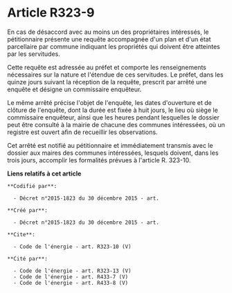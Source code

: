 # Article R323-9

En cas de désaccord avec au moins un des propriétaires intéressés, le pétitionnaire présente une requête accompagnée d'un
plan et d'un état parcellaire par commune indiquant les propriétés qui doivent être atteintes par les servitudes. 

Cette requête est adressée au préfet et comporte les renseignements nécessaires sur la nature et l'étendue de ces servitudes.
Le préfet, dans les quinze jours suivant la réception de la requête, prescrit par arrêté une enquête et désigne un
commissaire enquêteur.

Le même arrêté précise l'objet de l'enquête, les dates d'ouverture et de clôture de l'enquête, dont la durée est fixée à huit
jours, le lieu où siège le commissaire enquêteur, ainsi que les heures pendant lesquelles le dossier peut être consulté à la
mairie de chacune des communes intéressées, où un registre est ouvert afin de recueillir les observations. 

Cet arrêté est notifié au pétitionnaire et immédiatement transmis avec le dossier aux maires des communes intéressées,
lesquels doivent, dans les trois jours, accomplir les formalités prévues à l'article R. 323-10.

**Liens relatifs à cet article**

	**Codifié par**:

	  - Décret n°2015-1823 du 30 décembre 2015 - art.

	**Créé par**:

	  - Décret n°2015-1823 du 30 décembre 2015 - art.

	**Cite**:

	  - Code de l'énergie - art. R323-10 (V)

	**Cité par**:

	  - Code de l'énergie - art. R323-13 (V)
	  - Code de l'énergie - art. R433-7 (V)
	  - Code de l'énergie - art. R433-8 (V)

